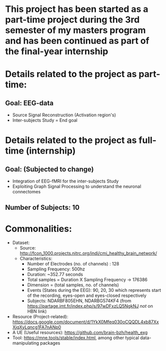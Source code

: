 # This project has been started as a part-time project during the 3rd semester of my masters program and has been continued as part of the final-year internship

# Details related to the project as part-time:
## Goal: EEG-data
  * Source Signal Reconstruction (Activation region's)
  * Inter-subjects Study = End goal
  
# Details related to the project as full-time (internship)
## Goal: (Subjected to change)
 * Integration of EEG-fMRI for the inter-subjects Study 
 * Exploiting Graph Signal Processing to understand the neuronal connectomes
## Number of Subjects: 10

# Commonalities:
  * Dataset: 
    * Source: http://fcon_1000.projects.nitrc.org/indi/cmi_healthy_brain_network/
    * Characteristics: 
        * Number of Electrodes (no. of channels) : 128
        * Sampling Frequency: 500hz
        * Duration: ~352.77 seconds
        * Total samples = Duration X Sampling Frequency -> 176386
        * Dimension = (total samples, no. of channels)
        * Events (States during the EEG): 90, 20, 30 which represents start of the recording, eyes-open and eyes-closed respectively
        * Subjects: NDARBF805EHN, NDARBG574KF4 (from https://partage.imt.fr/index.php/s/97wDFxzLQ5NgkNJ *not* on HBN link)
  * Resource (Project-related): https://docs.google.com/document/d/1YkX0Mfeq030oCQQDL4xb87XxXjqXyLqncg1FA7nANp0
  * A UE (Useful resources): https://github.com/brain-bzh/health_exg
  * Tool: https://mne.tools/stable/index.html, among other typical data-manipulating packages
  
  

  

